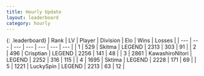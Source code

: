 ```yaml
---
title: Hourly Update
layout: leaderboard
category: hourly
---
```


{: .leaderboard}
| Rank | LV | Player | Division | Elo | Wins | Losses |
| --- | --- | --- | --- | --- | --- | --- |
| <span data-change="0">1</span> | 529 | <span title="ID: 402846">Skitma</span> | LEGEND | <span data-change="0">2313</span> | <span data-change="0">303</span> | <span data-change="0">91</span> |
| <span data-change="0">2</span> | 496 | <span title="ID: 665674">Crisptian</span> | LEGEND | <span data-change="0">2256</span> | <span data-change="0">141</span> | <span data-change="0">48</span> |
| <span data-change="0">3</span> | 2861 | <span title="ID: 164871">KawashiroNitori</span> | LEGEND | <span data-change="0">2252</span> | <span data-change="0">316</span> | <span data-change="0">115</span> |
| <span data-change="0">4</span> | 1695 | <span title="ID: 353063">Sktima</span> | LEGEND | <span data-change="12">2228</span> | <span data-change="2">171</span> | <span data-change="0">69</span> |
| <span data-change="0">5</span> | 1221 | <span title="ID: 498412">LuckySpin</span> | LEGEND | <span data-change="0">2213</span> | <span data-change="0">63</span> | <span data-change="0">12</span> |